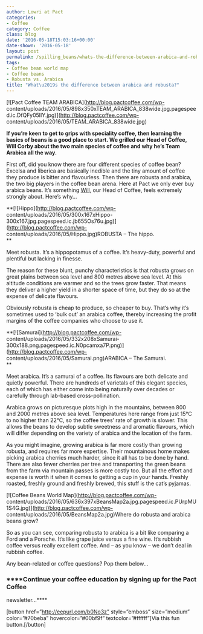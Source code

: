 ```yaml
---
author: Lowri at Pact
categories:
- Coffee
category: Coffee
class: blog
date: '2016-05-18T15:03:16+00:00'
date-shown: '2016-05-18'
layout: post
permalink: /spilling_beans/whats-the-difference-between-arabica-and-robusta
tags:
- Coffee bean world map
- Coffee beans
- Robusta vs. Arabica
title: "What\u2019s the difference between arabica and robusta?"
---
```


[![Pact Coffee TEAM ARABICA](http://blog.pactcoffee.com/wp-
content/uploads/2016/05/898x350xTEAM_ARABICA_838wide.jpg.pagespeed.ic.DfQFy05lIY.jpg)](http://blog.pactcoffee.com/wp-
content/uploads/2016/05/TEAM_ARABICA_838wide.jpg)

**If you’re keen to get to grips with speciality coffee, then learning the
basics of beans is a good place to start. We grilled our Head of Coffee, Will
Corby about the two main species of coffee and why he’s Team Arabica all the
way.**

First off, did you know there are four different species of coffee bean?
Excelsa and liberica are basically inedible and the tiny amount of coffee they
produce is bitter and flavourless. Then there are robusta and arabica, the two
big players in the coffee bean arena. Here at Pact we only ever buy arabica
beans. It’s something
[Will](http://blog.pactcoffee.com/2014/06/16/introducing-will/), our Head of
Coffee, feels extremely strongly about. Here’s why…

**[![Hippo](http://blog.pactcoffee.com/wp-
content/uploads/2016/05/300x167xHippo-300x167.jpg.pagespeed.ic.jb655Os76u.jpg)](http://blog.pactcoffee.com/wp-
content/uploads/2016/05/Hippo.jpg)ROBUSTA – The hippo.  
**

Meet robusta. It’s a hippopotamus of a coffee. It’s heavy-duty, powerful and
plentiful but lacking in finesse.

The reason for these blunt, punchy characteristics is that robusta grows on
great plains between sea level and 800 metres above sea level. At this
altitude conditions are warmer and so the trees grow faster. That means they
deliver a higher yield in a shorter space of time, but they do so at the
expense of delicate flavours.

Obviously robusta is cheap to produce, so cheaper to buy. That’s why it’s
sometimes used to ‘bulk out’ an arabica coffee, thereby increasing the profit
margins of the coffee companies who choose to use it.

**[![Samurai](http://blog.pactcoffee.com/wp-
content/uploads/2016/05/332x208xSamurai-300x188.png.pagespeed.ic.N0pcamxa7P.png)](http://blog.pactcoffee.com/wp-
content/uploads/2016/05/Samurai.png)ARABICA – The Samurai.  
**

Meet arabica. It’s a samurai of a coffee. Its flavours are both delicate and
quietly powerful. There are hundreds of varietals of this elegant species,
each of which has either come into being naturally over decades or carefully
through lab-based cross-pollination.

Arabica grows on picturesque plots high in the mountains, between 800 and 2000
metres above sea level. Temperatures here range from just 15°C to no higher
than 22°C, so the coffee trees’ rate of growth is slower. This allows the
beans to develop subtle sweetness and aromatic flavours, which will differ
depending on the variety of arabica and the location of the farm.

As you might imagine, growing arabica is far more costly than growing robusta,
and requires far more expertise. Their mountainous home makes picking arabica
cherries much harder, since it all has to be done by hand. There are also
fewer cherries per tree and transporting the green beans from the farm via
mountain passes is more costly too. But all the effort and expense is worth it
when it comes to getting a cup in your hands. Freshly roasted, freshly ground
and freshly brewed, this stuff is the cat’s pyjamas.  
  

[![Coffee Beans World Map](http://blog.pactcoffee.com/wp-
content/uploads/2016/05/636x397xBeansMap2a.jpg.pagespeed.ic.PUrpMU1S4G.jpg)](http://blog.pactcoffee.com/wp-
content/uploads/2016/05/BeansMap2a.jpg)Where do robusta and arabica beans
grow?

So as you can see, comparing robusta to arabica is a bit like comparing a Ford
and a Porsche. It’s like grape juice versus a fine wine. It’s rubbish coffee
versus really excellent coffee. And – as you know – we don’t deal in rubbish
coffee.

Any bean-related or coffee questions? Pop them below…

### ****Continue your coffee education by signing up for the Pact Coffee
newsletter…****

[button href=”http://eepurl.com/b0No3z” style=”emboss” size=”medium”
color=”#70beba” hovercolor=”#00bf9f” textcolor=”#ffffff”]Via this fun
button.[/button]
